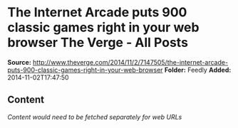 # The Internet Arcade puts 900 classic games right in your web browser The Verge - All Posts

**Source:** http://www.theverge.com/2014/11/2/7147505/the-internet-arcade-puts-900-classic-games-right-in-your-web-browser
**Folder:** Feedly
**Added:** 2014-11-02T17:47:50




## Content
*Content would need to be fetched separately for web URLs*
